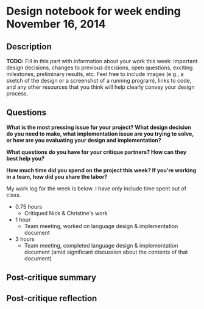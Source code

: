 # Design notebook for week ending November 16, 2014

## Description

**TODO:** Fill in this part with information about your work this week:
important design decisions, changes to previous decisions, open questions,
exciting milestones, preliminary results, etc. Feel free to include images
(e.g., a sketch of the design or a screenshot of a running program), links to
code, and any other resources that you think will help clearly convey your
design process.

## Questions

**What is the most pressing issue for your project? What design decision do
you need to make, what implementation issue are you trying to solve, or how
are you evaluating your design and implementation?**

**What questions do you have for your critique partners? How can they best help
you?**

**How much time did you spend on the project this week? If you're working in a
team, how did you share the labor?**

My work log for the week is below. I have only include time spent out of class.

* 0.75 hours
  * Critiqued Nick & Christine's work
* 1 hour
  * Team meeting, worked on language design & implementation document
* 3 hours
  * Team meeting, completed language design & implementation document (amid significant discussion about the contents of that document)

## Post-critique summary

## Post-critique reflection
